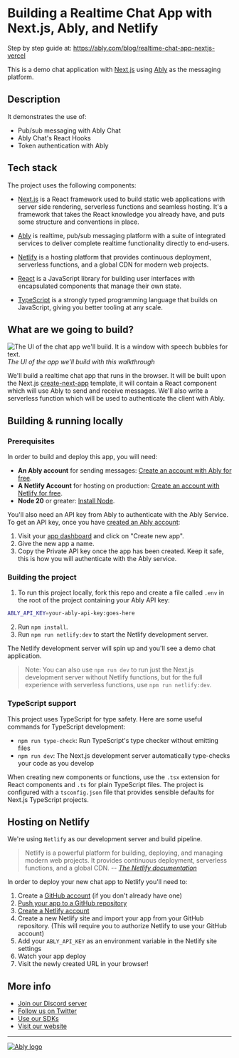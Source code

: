# Building a Realtime Chat App with Next.js, Ably, and Netlify

Step by step guide at: <https://ably.com/blog/realtime-chat-app-nextjs-vercel>

This is a demo chat application with [Next.js](https://nextjs.org/) using [Ably](https://ably.com) as the messaging platform.

## Description

It demonstrates the use of:

- Pub/sub messaging with Ably Chat
- Ably Chat's React Hooks
- Token authentication with Ably

## Tech stack

The project uses the following components:

- [Next.js](https://nextjs.org/) is a React framework used to build static web applications with server side rendering, serverless functions and seamless hosting. It's a framework that takes the React knowledge you already have, and puts some structure and conventions in place.

- [Ably](https://ably.com/) is realtime, pub/sub messaging platform with a suite of integrated services to deliver complete realtime functionality directly to end-users.

- [Netlify](https://netlify.com/) is a hosting platform that provides continuous deployment, serverless functions, and a global CDN for modern web projects.

- [React](https://reactjs.org/) is a JavaScript library for building user interfaces with encapsulated components that manage their own state.

- [TypeScript](https://www.typescriptlang.org/) is a strongly typed programming language that builds on JavaScript, giving you better tooling at any scale.

## What are we going to build?

![The UI of the chat app we'll build. It is a window with speech bubbles for text.](https://cdn.glitch.com/0cb30add-c9ef-4c00-983c-e12deb0d4080%2Fchatapp.png?v=1612279601157)
*The UI of the app we'll build with this walkthrough*

We'll build a realtime chat app that runs in the browser. It will be built upon the Next.js [create-next-app](https://nextjs.org/docs/api-reference/create-next-app) template, it will contain a React component which will use Ably to send and receive messages. We'll also write a serverless function which will be used to authenticate the client with Ably.

## Building & running locally

### Prerequisites

In order to build and deploy this app, you will need:

- **An Ably account** for sending messages: [Create an account with Ably for free](https://ably.com/signup).
- **A Netlify Account** for hosting on production: [Create an account with Netlify for free](https://netlify.com/signup).
- **Node 20** or greater: [Install Node](https://nodejs.org/en/).

You'll also need an API key from Ably to authenticate with the Ably Service. To get an API key, once you have [created an Ably account](https://ably.com/signup):

1. Visit your [app dashboard](https://ably.com/accounts/any) and click on "Create new app".
2. Give the new app a name.
3. Copy the Private API key once the app has been created. Keep it safe, this is how you will authenticate with the Ably service.

### Building the project

1. To run this project locally, fork this repo and create a file called `.env` in the root of the project containing your Ably API key:

```sh
ABLY_API_KEY=your-ably-api-key:goes-here
```

2. Run `npm install`.
3. Run `npm run netlify:dev` to start the Netlify development server.

The Netlify development server will spin up and you'll see a demo chat application.

> Note: You can also use `npm run dev` to run just the Next.js development server without Netlify functions, but for the full experience with serverless functions, use `npm run netlify:dev`.

### TypeScript support

This project uses TypeScript for type safety. Here are some useful commands for TypeScript development:

- `npm run type-check`: Run TypeScript's type checker without emitting files
- `npm run dev`: The Next.js development server automatically type-checks your code as you develop

When creating new components or functions, use the `.tsx` extension for React components and `.ts` for plain TypeScript files. The project is configured with a `tsconfig.json` file that provides sensible defaults for Next.js TypeScript projects.

## Hosting on Netlify

We're using `Netlify` as our development server and build pipeline.

> Netlify is a powerful platform for building, deploying, and managing modern web projects. It provides continuous deployment, serverless functions, and a global CDN.
<cite>-- [The Netlify documentation](https://docs.netlify.com/)</cite>

In order to deploy your new chat app to Netlify you'll need to:

1. Create a [GitHub account](https://github.com/) (if you don't already have one)
2. [Push your app to a GitHub repository](https://docs.github.com/en/repositories/creating-and-managing-repositories/creating-a-new-repository)
3. [Create a Netlify account](https://netlify.com/signup)
4. Create a new Netlify site and import your app from your GitHub repository. (This will require you to authorize Netlify to use your GitHub account)
5. Add your `ABLY_API_KEY` as an environment variable in the Netlify site settings
6. Watch your app deploy
7. Visit the newly created URL in your browser!

## More info

- [Join our Discord server](https://discord.gg/q89gDHZcBK)
- [Follow us on Twitter](https://twitter.com/ablyrealtime)
- [Use our SDKs](https://github.com/ably/)
- [Visit our website](https://ably.com)

---
[![Ably logo](https://static.ably.dev/badge-black.svg?ably-next-vercel-news)](https://ably.com)
